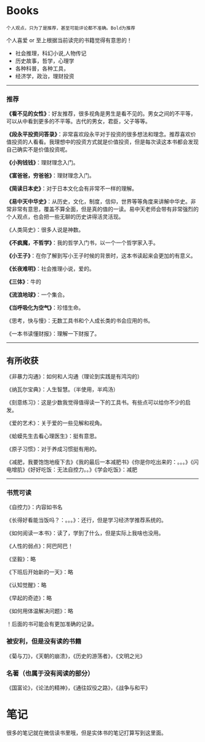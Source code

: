 # Books

 `` 个人观点，只为了是推荐，甚至可能评论都不准确。Bold为推荐 ``

个人喜爱 or 至上根据当前读完的书籍觉得有意思的！

- 社会推理，科幻小说,人物传记
- 历史故事，哲学，心理学
- 各种科普，各种工具，
- 经济学，政治，理财投资

---

### 推荐

**《看不见的女性》**：好友推荐，很多视角是男生是看不见的。男女之间的不平等，可以从中看到更多的不平等。古代的男女，君臣，父子等等。

**《段永平投资问答录》**：非常喜欢段永平对于投资的很多想法和理念。推荐喜欢价值投资的人看看。我理想中的投资方式就是价值投资，但是每次读这本书都会发现自己确实不是价值投资呢。

**《小狗钱钱》**：理财理念入门。

**《富爸爸，穷爸爸》**：理财理念入门。

**《简读日本史》**：对于日本文化会有非常不一样的理解。

**《易中天中华史》**：从历史，文化，制度，信仰，世界等等角度来讲解中华史。非常非常有意思，覆盖不算全面，但是真的值的一读。易中天老师会带有非常强烈的个人观点，也会把一些无聊的历史讲得活灵活现。

《人类简史》：很多人说是神数。

**《不疯魔，不哲学》**：我的哲学入门书，以一个一个哲学家入手。

**《小王子》**：在你了解到写小王子时候的背景时，这本书读起来会更加的有意义。

**《长夜难明》**：社会推理小说，爱的。

**《三体》**：牛的

**《流浪地球》**：一个集合。

**《当呼吸化为空气》**：珍惜生命。

《思考，快与慢》：无数工具书和个人成长类的书会应用的书。

《一本书读懂财报》：理解一下财报了。

---

## 有所收获

《非暴力沟通》：如何和人沟通（理论到实践是有鸿沟的）

《纳瓦尔宝典》：人生智慧。（半使用，半鸡汤）

《刻意练习》：这是少数我觉得值得读一下的工具书。有些点可以给你不少的启发。

《爱的艺术》：关于爱的一些见解和视角。

《蛤蟆先生去看心理医生》：挺有意思。

《原子习惯》：对于养成习惯挺有用的。

《减肥，我要饱饱地瘦下去》《我的最后一本减肥书》《你是你吃出来的：。。。》《闪电增肌》《好好吃饭：无法自控力。。》《学会吃饭》：减肥

---

### 书荒可读

《自控力》：内容如书名

《长得好看能当饭吗？：。。。》：还行，但是学习经济学推荐系统的。

《如何阅读一本书》：读了，学到了什么，但是实际上我啥也没用。

《人性的弱点》：阿巴阿巴！

《坚毅》：略

《下班后开始新的一天》：略

《认知觉醒》：略

《早起的奇迹》：略

《如何用体温解决问题》：略

！后面的书可能会有更加准确的记录。

### 被安利，但是没有读的书籍

《菊与刀》，《天朝的崩溃》，《历史的游荡者》，《文明之光》

### 名著（也属于没有阅读的部分）

《国富论》，《论法的精神》，《通往奴役之路》，《战争与和平》

# 笔记

很多的笔记就在微信读书里哦，但是实体书的笔记打算写到这里面。

